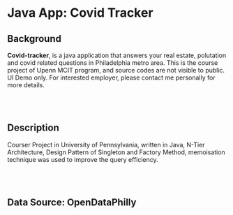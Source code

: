 
# Java App: Covid Tracker

## Background
<b>Covid-tracker</b>, is a java application that answers your real estate, polutation and covid related questions in Philadelphia metro area.
This is the course project of Upenn MCIT program, and source codes are not visible to public. UI Demo only. 
For interested employer, please contact me personally for more details.

<br></br>

## Description

Courser Project in University of Pennsylvania,
written in Java,
N-Tier Architecture,
Design Pattern of Singleton and Factory Method,
memoisation technique was used to improve the query efficiency.

<br></br>

## Data Source: OpenDataPhilly
